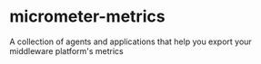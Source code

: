 # micrometer-metrics
A collection of agents and applications that help you export your middleware platform's metrics
